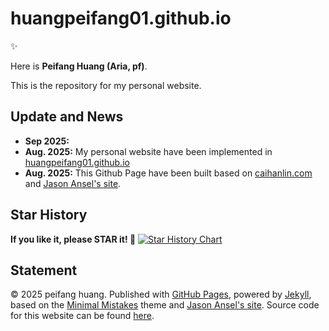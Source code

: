 # huangpeifang01.github.io

 ✨

Here is **Peifang Huang (Aria, pf)**. 

This is the repository for my personal website.

## Update and News

- **Sep 2025:** 
- **Aug. 2025:** My personal website have been implemented in [huangpeifang01.github.io](https://huangpeifang01.github.io/)
- **Aug. 2025:** This Github Page have been built based on [caihanlin.com](https://caihanlin.com) and [Jason Ansel's site](https://github.com/jansel/jansel.github.io).

## Star History

**If you like it, please STAR it! 🥰**
[![Star History Chart](https://api.star-history.com/svg?repos=huangpeifang01/huangpeifang01.github.io&type=Date)](https://www.star-history.com/#huangpeifang01/huangpeifang01.github.io&Date)

## Statement

© 2025 peifang huang. Published with [GitHub Pages](https://pages.github.com/), powered by [Jekyll](https://jekyllrb.com/), based on the [Minimal Mistakes](https://mademistakes.com/) theme and [Jason Ansel's site](https://github.com/jansel/jansel.github.io). Source code for this website can be found [here](https://github.com/huangpeifang01/huangpeifang01.github.io).
